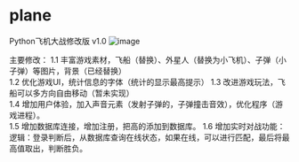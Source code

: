 # plane
Python飞机大战修改版
v1.0
![image](https://i.loli.net/2021/01/21/SWjqNcud2DtP5KY.png)

主要修改：
1.1 丰富游戏素材，飞船（替换）、外星人（替换为小飞机）、子弹（小子弹）等图片，背景（已经替换）  
1.2 优化游戏UI，统计信息的字体（统计的显示最高提示）
1.3 改进游戏玩法，飞船可以多方向自由移动（暂未实现）  
1.4 增加用户体验，加入声音元素（发射子弹的，子弹撞击音效），优化程序（游戏进程）。  
1.5 增加数据库连接，增加注册，把高的添加到数据库。
1.6 增加实时对战功能：逻辑：登录判断后，从数据库查询在线状态，如果在线，可以进行匹配，最后将最高值取出，判断胜负。

